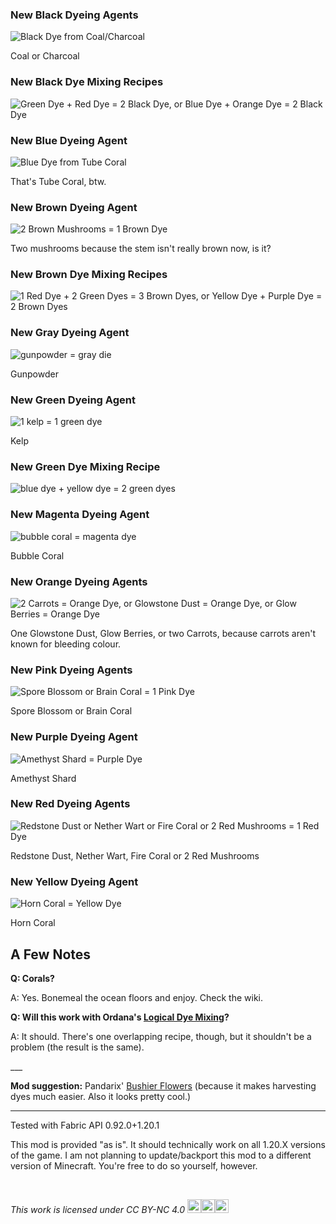 ### New Black Dyeing Agents

![Black Dye from Coal/Charcoal](https://cdn.modrinth.com/data/UGmbYe4K/images/d52f43505192886a3a16b2a94c53efac39cfddaf.gif)

Coal or Charcoal

### New Black Dye Mixing Recipes

![Green Dye + Red Dye = 2 Black Dye, or Blue Dye + Orange Dye = 2 Black Dye](https://cdn.modrinth.com/data/UGmbYe4K/images/4a1476c21140a35f2246036824a6262e3e853e52.gif)

### New Blue Dyeing Agent

![Blue Dye from Tube Coral](https://cdn.modrinth.com/data/UGmbYe4K/images/a5e372a405bc3b83a2454e010c81722909606c62.png)

That's Tube Coral, btw.

### New Brown Dyeing Agent

![2 Brown Mushrooms = 1 Brown Dye](https://cdn.modrinth.com/data/UGmbYe4K/images/409c14954a2c0c905e83c0db4240ede33c64cd6a.png)

Two mushrooms because the stem isn't really brown now, is it?

### New Brown Dye Mixing Recipes

![1 Red Dye + 2 Green Dyes = 3 Brown Dyes, or  Yellow Dye + Purple Dye = 2 Brown Dyes](https://cdn.modrinth.com/data/UGmbYe4K/images/0a0a6fdaaf4fc839d7d27602e468c14dddb58179.gif)

### New Gray Dyeing Agent

![gunpowder = gray die](https://cdn.modrinth.com/data/UGmbYe4K/images/0aa318775c7d1402edf5933f33a63c07dec88e65.png)

Gunpowder

### New Green Dyeing Agent

![1 kelp = 1 green dye](https://cdn.modrinth.com/data/UGmbYe4K/images/4e6ca316358fbd514178b2ffce3afdd79fbec700.png)

Kelp

### New Green Dye Mixing Recipe

![blue dye + yellow dye = 2 green dyes](https://cdn.modrinth.com/data/UGmbYe4K/images/304a127b305c2a2c61624c86f7d31609d7803cac.png)

### New Magenta Dyeing Agent

![bubble coral = magenta dye](https://cdn.modrinth.com/data/UGmbYe4K/images/219e7860069eee50778ab4d9a969cc75b352baa3.png)

Bubble Coral

### New Orange Dyeing Agents

![2 Carrots = Orange Dye, or Glowstone Dust = Orange Dye, or Glow Berries = Orange Dye](https://cdn.modrinth.com/data/UGmbYe4K/images/719785f1a899462fb36f2c08d8ec3c94d8afdf21.gif)

One Glowstone Dust, Glow Berries, or two Carrots, because carrots aren't known for bleeding colour.

### New Pink Dyeing Agents

![Spore Blossom or Brain Coral = 1 Pink Dye](https://cdn.modrinth.com/data/UGmbYe4K/images/6b71fa6d3cf60b1a95137b41f03876a59eba4f5d.gif)

Spore Blossom or Brain Coral

### New Purple Dyeing Agent

![Amethyst Shard = Purple Dye](https://cdn.modrinth.com/data/UGmbYe4K/images/183c40657e0bcbb8a68bc9ab2d8cf05a82aba53c.png)

Amethyst Shard

### New Red Dyeing Agents

![Redstone Dust or Nether Wart or Fire Coral or 2 Red Mushrooms = 1 Red Dye](https://cdn.modrinth.com/data/UGmbYe4K/images/644a1ea1730c74bed04e893f764814a285b940e8.gif)

Redstone Dust, Nether Wart, Fire Coral or 2 Red Mushrooms

### New Yellow Dyeing Agent

![Horn Coral = Yellow Dye](https://cdn.modrinth.com/data/UGmbYe4K/images/4b86ce378f6e537b736d8d65706abc3e5ecc88f8.png)

Horn Coral


## A Few Notes

**Q: Corals?**

A: Yes. Bonemeal the ocean floors and enjoy. Check the wiki.

**Q: Will this work with Ordana's [Logical Dye Mixing](https://modrinth.com/datapack/logical-dye-mixing)?**

A: It should. There's one overlapping recipe, though, but it shouldn't be a problem (the result is the same).

\___

**Mod suggestion:** Pandarix' [Bushier Flowers](https://modrinth.com/mod/bushier-flowers) (because it makes harvesting dyes much easier. Also it looks pretty cool.)

---

Tested with Fabric API 0.92.0+1.20.1

This mod is provided "as is". It should technically work on all 1.20.X versions of the game. I am not planning to update/backport this mod to a different version of Minecraft. You're free to do so yourself, however.

&nbsp;

<i><p xmlns:cc="http://creativecommons.org/ns#">This work is licensed under <a href="http://creativecommons.org/licenses/by-nc/4.0/" target="_blank" rel="license noopener noreferrer" style="text-decoration: none">CC BY-NC 4.0&nbsp;<img style="height:22px;" src="https://mirrors.creativecommons.org/presskit/icons/cc.svg?ref=chooser-v1"><img style="height:22px;" src="https://mirrors.creativecommons.org/presskit/icons/by.svg?ref=chooser-v1"><img style="height:22px;" src="https://mirrors.creativecommons.org/presskit/icons/nc.svg?ref=chooser-v1"></a></p></i>